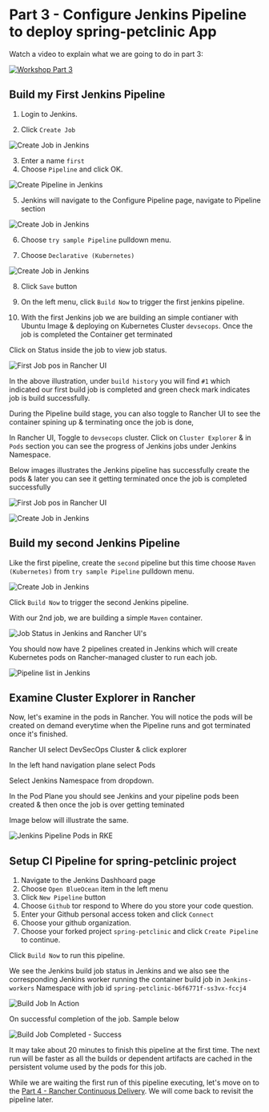 # Part 3 - Configure Jenkins Pipeline to deploy spring-petclinic App

Watch a video to explain what we are going to do in part 3:

[![Workshop Part 3](https://img.youtube.com/vi/rRUS1aGFXUo/0.jpg)](https://www.youtube.com/watch?v=rRUS1aGFXUo)


## Build my First Jenkins Pipeline

1. Login to Jenkins.

2. Click `Create Job`

![Create Job in Jenkins](./images/jenkins-create-job.png)

3. Enter a name `first`
4. Choose `Pipeline` and click OK.

![Create Pipeline in Jenkins](./images/jenkins-create-pipeline.png)

5. Jenkins will navigate to the Configure Pipeline page, navigate to Pipeline section

![Create Job in Jenkins](./images/jenkins-configure-first-pipeline.png)

6. Choose `try sample Pipeline` pulldown menu.

7. Choose `Declarative (Kubernetes)`

![Create Job in Jenkins](./images/part2-step-build-my-firest-pipeline-jenkins-configure-first-pipeline-declarative-kubernetes.png)

8. Click `Save` button

9. On the left menu, click `Build Now` to trigger the first jenkins pipeline.

10. With the first Jenkins job we are building an simple contianer with Ubuntu Image & deploying on Kubernetes Cluster `devsecops`. Once the job is completed the Container get terminated 

Click on Status inside the job to view job status.

![ First Job pos in Rancher UI](./images/part2-jenkins-ui-job-build-status.png)

In the above illustration, under `build history` you will find `#1` which indicated our first build job is completed and green check mark indicates job is build successfully.

During the Pipeline build stage, you can also toggle to Rancher UI to see the container spining up & terminating once the job is done, 

In Rancher UI, Toggle to `devsecops` cluster. Click on `Cluster Explorer` & in `Pods` section you can see the progress of Jenkins jobs under Jenkins Namespace.

Below images illustrates the Jenkins pipeline has successfully create the pods & later you can see it getting terminated once the job is completed successfully

![ First Job pos in Rancher UI](./images/part2-step-build-my-firest-pipeline-pod-running-status.png)


![Create Job in Jenkins](./images/part2-step-build-my-firest-pipeline-pod-terminating-post-jobrun.png)


## Build my second Jenkins Pipeline

Like the first pipeline, create the `second` pipeline but this time choose `Maven (Kubernetes)` from `try sample Pipeline` pulldown menu.

![Create Job in Jenkins](./images/part2-step-build-my-second-pipeline-maven-kubernetes.png)

Click `Build Now` to trigger the second Jenkins pipeline.

With our 2nd job, we are building a simple `Maven` container.

![Job Status in Jenkins and Rancher UI's ](./images/part2-step-build-my-second-pipeline-maven-kubernetes-success.png)

You should now have 2 pipelines created in Jenkins which will create Kubernetes pods on Rancher-managed cluster to run each job. 

![Pipeline list in Jenkins](./images/jenkins-pipeline-list.png)

## Examine Cluster Explorer in Rancher

Now, let's examine in the pods in Rancher. You will notice the pods will be created on demand everytime when the Pipeline runs and got terminated once it's finished.

Rancher UI select DevSecOps Cluster & click explorer 

In the left hand navigation plane select Pods

Select Jenkins Namespace from dropdown. 

In the Pod Plane you should see Jenkins and your pipeline pods been created & then once the job is over getting teminated 

Image below will illustrate the same.

![Jenkins Pipeline Pods in RKE](./images/jenkins-pods-in-rke.png)

## Setup CI Pipeline for spring-petclinic project

1. Navigate to the Jenkins Dashhoard page
2. Choose `Open BlueOcean` item in the left menu
3. Click `New Pipeline` button
4. Choose `Github` tor respond to Where do you store your code question.
5. Enter your Github personal access token and click `Connect`
6. Choose your github organization.
7. Choose your forked project `spring-petclinic` and click `Create Pipeline` to continue.

Click `Build Now` to run this pipeline. 

We see the Jenkins build job status in Jenkins and we also see the corresponding Jenkins worker running the container build job in `Jenkins-workers` Namespace with job id `spring-petclinic-b6f6771f-ss3vx-fccj4`

![Build Job In Action](./images/spring-petclininc-pipeline-buildingstate-underprogress.png)

On successful completion of the job. Sample below

![Build Job Completed - Success](./images/spring-petclininc-pipeline-buildingstate-successful.png)

It may take about 20 minutes to finish this pipeline at  the first time. The next run will be faster as all the builds or dependent artifacts are cached in the persistent volume used by the pods for this job.


While we are waiting the first run of this pipeline executing, let's move on to the [Part 4 - Rancher Continuous Delivery](part-4.md). We will come back to revisit the pipeline later. 
